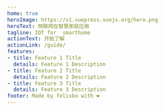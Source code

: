 ```yaml
---
home: true
heroImage: https://v1.vuepress.vuejs.org/hero.png  
heroText: 物联网在智慧家庭应用
tagline: IOT for  smarthome
actionText: 开始了解
actionLink: /guide/
features:
- title: Feature 1 Title
  details: Feature 1 Description
- title: Feature 2 Title
  details: Feature 2 Description
- title: Feature 3 Title
  details: Feature 3 Description
footer: Made by felixbo with ❤️
---
```

